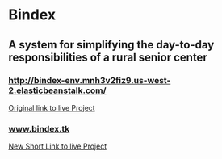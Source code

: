 # Bindex

## A system for simplifying the day-to-day responsibilities of a rural senior center

### http://bindex-env.mnh3v2fiz9.us-west-2.elasticbeanstalk.com/
[Original link to live Project](http://Bindex-env.mnh3v2fiz9.us-west-2.elasticbeanstalk.com)

### www.bindex.tk
[New Short Link to live Project](http://bindex.tk)
